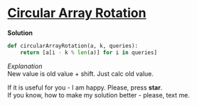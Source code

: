 # [Circular Array Rotation](https://www.hackerrank.com/challenges/circular-array-rotation)

**Solution**
<br>
```python
def circularArrayRotation(a, k, queries):            
    return [a[i - k % len(a)] for i in queries]
```
*Explanation*
<br>
New value is old value + shift. Just calc old value.
<br>

If it is useful for you - I am happy. Please, press **star**.
<br>
If you know, how to make my solution better - please, text me.

